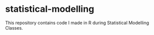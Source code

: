 # statistical-modelling
This repository contains code I made in R during Statistical Modelling Classes.
